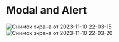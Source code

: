 # Modal and Alert
![Снимок экрана от 2023-11-10 22-03-15](https://github.com/muradilinc/homework58/assets/94906699/5e50ca01-f828-44a9-b609-51fef0e0b813)
![Снимок экрана от 2023-11-10 22-03-20](https://github.com/muradilinc/homework58/assets/94906699/40365570-68ef-496e-ac00-7a4c7b16d656)